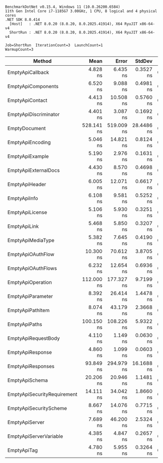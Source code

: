 ```

BenchmarkDotNet v0.15.4, Windows 11 (10.0.26200.6584)
11th Gen Intel Core i7-1185G7 3.00GHz, 1 CPU, 8 logical and 4 physical cores
.NET SDK 8.0.414
  [Host]   : .NET 8.0.20 (8.0.20, 8.0.2025.41914), X64 RyuJIT x86-64-v4
  ShortRun : .NET 8.0.20 (8.0.20, 8.0.2025.41914), X64 RyuJIT x86-64-v4

Job=ShortRun  IterationCount=3  LaunchCount=1  
WarmupCount=3  

```
| Method                      | Mean       | Error      | StdDev     | Gen0   | Allocated |
|---------------------------- |-----------:|-----------:|-----------:|-------:|----------:|
| EmptyApiCallback            |   4.828 ns |   6.435 ns |  0.3527 ns | 0.0051 |      32 B |
| EmptyApiComponents          |   6.520 ns |   9.088 ns |  0.4981 ns | 0.0166 |     104 B |
| EmptyApiContact             |   4.413 ns |  10.508 ns |  0.5760 ns | 0.0076 |      48 B |
| EmptyApiDiscriminator       |   4.401 ns |   3.087 ns |  0.1692 ns | 0.0064 |      40 B |
| EmptyDocument               | 528.141 ns | 519.009 ns | 28.4486 ns | 0.1822 |    1144 B |
| EmptyApiEncoding            |   5.046 ns |  14.821 ns |  0.8124 ns | 0.0089 |      56 B |
| EmptyApiExample             |   5.190 ns |   2.976 ns |  0.1631 ns | 0.0089 |      56 B |
| EmptyApiExternalDocs        |   4.430 ns |   8.570 ns |  0.4698 ns | 0.0064 |      40 B |
| EmptyApiHeader              |   6.005 ns |  12.071 ns |  0.6617 ns | 0.0127 |      80 B |
| EmptyApiInfo                |   6.108 ns |   9.581 ns |  0.5252 ns | 0.0127 |      80 B |
| EmptyApiLicense             |   5.106 ns |   5.930 ns |  0.3251 ns | 0.0076 |      48 B |
| EmptyApiLink                |   5.468 ns |   5.850 ns |  0.3207 ns | 0.0115 |      72 B |
| EmptyApiMediaType           |   5.382 ns |   7.645 ns |  0.4190 ns | 0.0089 |      56 B |
| EmptyApiOAuthFlow           |  10.300 ns |  70.612 ns |  3.8705 ns | 0.0089 |      56 B |
| EmptyApiOAuthFlows          |   6.232 ns |  12.654 ns |  0.6936 ns | 0.0089 |      56 B |
| EmptyApiOperation           | 112.000 ns | 177.327 ns |  9.7199 ns | 0.0598 |     376 B |
| EmptyApiParameter           |   8.392 ns |  26.414 ns |  1.4478 ns | 0.0153 |      96 B |
| EmptyApiPathItem            |   8.074 ns |  43.179 ns |  2.3668 ns | 0.0102 |      64 B |
| EmptyApiPaths               | 100.150 ns | 108.226 ns |  5.9322 ns | 0.0395 |     248 B |
| EmptyApiRequestBody         |   4.110 ns |   1.149 ns |  0.0630 ns | 0.0076 |      48 B |
| EmptyApiResponse            |   4.860 ns |   1.099 ns |  0.0603 ns | 0.0102 |      64 B |
| EmptyApiResponses           |  93.849 ns | 294.979 ns | 16.1688 ns | 0.0395 |     248 B |
| EmptyApiSchema              |  20.206 ns |  20.946 ns |  1.1481 ns | 0.0650 |     408 B |
| EmptyApiSecurityRequirement |  14.111 ns |  34.042 ns |  1.8660 ns | 0.0166 |     104 B |
| EmptyApiSecurityScheme      |   8.667 ns |  14.076 ns |  0.7715 ns | 0.0153 |      96 B |
| EmptyApiServer              |   7.689 ns |  46.200 ns |  2.5324 ns | 0.0089 |      56 B |
| EmptyApiServerVariable      |   4.385 ns |   4.847 ns |  0.2657 ns | 0.0076 |      48 B |
| EmptyApiTag                 |   4.780 ns |   5.955 ns |  0.3264 ns | 0.0076 |      48 B |
